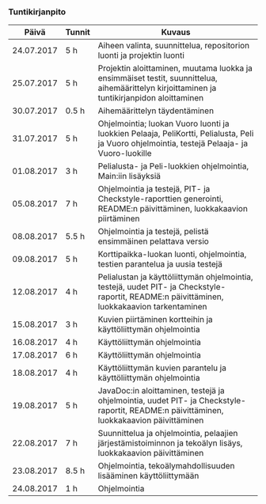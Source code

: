 ### Tuntikirjanpito
Päivä | Tunnit | Kuvaus
-----------------|-------------|-----------------
24.07.2017 | 5 h | Aiheen valinta, suunnittelua, repositorion luonti ja projektin luonti
25.07.2017 | 5 h | Projektin aloittaminen, muutama luokka ja ensimmäiset testit, suunnittelua, aihemäärittelyn kirjoittaminen ja tuntikirjanpidon aloittaminen
30.07.2017 | 0.5 h | Aihemäärittelyn täydentäminen
31.07.2017 | 5 h | Ohjelmointia; luokan Vuoro luonti ja luokkien Pelaaja, PeliKortti, Pelialusta, Peli ja Vuoro ohjelmointia, testejä Pelaaja- ja Vuoro-luokille
01.08.2017 | 3 h | Pelialusta- ja Peli-luokkien ohjelmointia, Main:iin lisäyksiä
05.08.2017 | 7 h | Ohjelmointia ja testejä, PIT- ja Checkstyle-raporttien generointi, README:n päivittäminen, luokkakaavion piirtäminen
08.08.2017 | 5.5 h | Ohjelmointia ja testejä, pelistä ensimmäinen pelattava versio
09.08.2017 | 5 h | Korttipaikka-luokan luonti, ohjelmointia, testien parantelua ja uusia testejä
12.08.2017 | 4 h | Pelialustan ja käyttöliittymän ohjelmointia, testejä, uudet PIT- ja Checkstyle-raportit, README:n päivittäminen, luokkakaavion tarkentaminen
15.08.2017 | 3 h | Kuvien piirtäminen kortteihin ja käyttöliittymän ohjelmointia
16.08.2017 | 4 h | Käyttöliittymän ohjelmointia
17.08.2017 | 6 h | Käyttöliittymän ohjelmointia
18.08.2017 | 4 h | Käyttöliittymän kuvien parantelu ja käyttöliittymän ohjelmointia
19.08.2017 | 5 h | JavaDoc:in aloittaminen, testejä ja ohjelmointia, uudet PIT- ja Checkstyle-raportit, README:n päivittäminen, luokkakaavion päivittäminen
22.08.2017 | 7 h | Suunnittelua ja ohjelmointia, pelaajien järjestämistoiminnon ja tekoälyn lisäys, luokkakaavion päivittäminen
23.08.2017 | 8.5 h | Ohjelmointia, tekoälymahdollisuuden lisääminen käyttöliittymään
24.08.2017 | 1 h | Ohjelmointia
